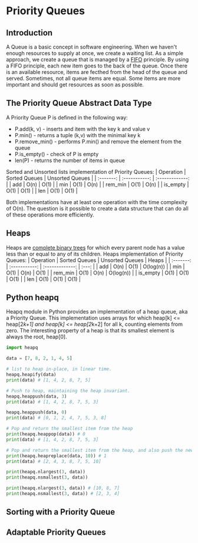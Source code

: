 # Priority Queues

## Introduction
A Queue is a basic concept in software engineering. When we haven't enough resources to supply at once, we create a waiting list. As a simple approach, we create a queue that is managed by a [FIFO](https://en.wikipedia.org/wiki/FIFO_(computing_and_electronics)) principle. By using a FIFO principle, each new item goes to the back of the queue. Once there is an available resource, items are fecthed from the head of the queue and served. Sometimes, not all queue items are equal. Some items are more important and should get resources as soon as possible. 

## The Priority Queue Abstract Data Type
A Priority Queue P is defined in the following way:
- P.add(k, v) - inserts and item with the key k and value v
- P.min() - returns a tuple (k,v) with the minimal key k
- P.remove_min() - performs P.min() and remove the element from the queue  
- P.is_empty() - check of P is empty
- len(P) - returns the number of items in queue

Sorted and Unsorted lists implementation of Priority Queues:
| Operation | Sorted Queues | Unsorted Queues |
| :-------: | :-----------: | :-------------: |
| add       | O(n)          | O(1)            |
| min       | O(1)          | O(n)            |
| rem_min   | O(1)          | O(n)            |
| is_empty  | O(1)          | O(1)            |
| len       | O(1)          | O(1)            |

Both implementations have at least one operation with the time complexity of O(n). The question is it possible to create a data structure that can do all of these operations more efficiently.


## Heaps
Heaps are [complete binary trees](https://www.programiz.com/dsa/complete-binary-tree) for which every parent node has a value less than or equal to any of its children.
Heaps implementation of Priority Queues:
| Operation | Sorted Queues | Unsorted Queues | Heaps     |
| :-------: | :-----------: | :-------------: | :---:     |
| add       | O(n)          | O(1)            | O(log(n)) |
| min       | O(1)          | O(n)            | O(1)      |
| rem_min   | O(1)          | O(n)            | O(log(n)) |
| is_empty  | O(1)          | O(1)            | O(1)      |
| len       | O(1)          | O(1)            | O(1)      |


## Python heapq
Heapq module in Python provides an implementation of a heap queue, aka a Priority Queue. This implementation uses arrays for which heap[k] <= heap[2*k+1] and heap[k] <= heap[2*k+2] for all k, counting elements from zero. The interesting property of a heap is that its smallest element is always the root, heap[0].
```Python
import heapq

data = [7, 8, 2, 1, 4, 5]

# list to heap in-place, in linear time.
heapq.heapify(data)
print(data) # [1, 4, 2, 8, 7, 5]

# Push to heap, maintaining the heap invariant.
heapq.heappush(data, 3)
print(data) # [1, 4, 2, 8, 7, 5, 3]

heapq.heappush(data, 0)
print(data) # [0, 1, 2, 4, 7, 5, 3, 8]

# Pop and return the smallest item from the heap
print(heapq.heappop(data)) # 0
print(data) # [1, 4, 2, 8, 7, 5, 3]

# Pop and return the smallest item from the heap, and also push the new item.
print(heapq.heapreplace(data, 10)) # 1
print(data) # [2, 4, 3, 8, 7, 5, 10]

print(heapq.nlargest(3, data))
print(heapq.nsmallest(3, data))

print(heapq.nlargest(3, data)) # [10, 8, 7]
print(heapq.nsmallest(3, data)) # [2, 3, 4]
```


##  Sorting with a Priority Queue

## Adaptable Priority Queues


